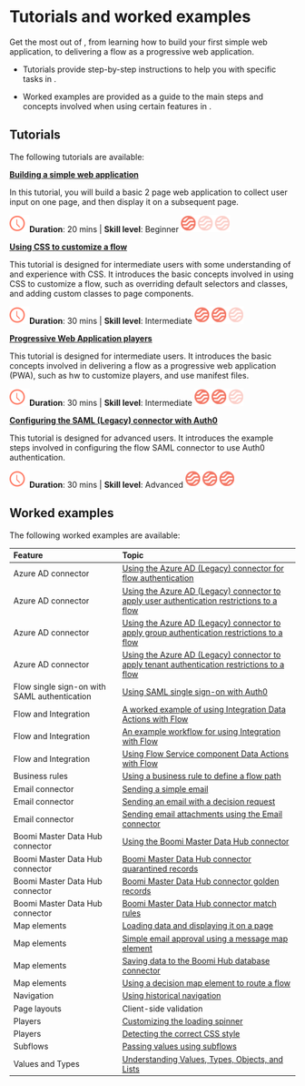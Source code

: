 # Tutorials and worked examples

<head>
  <meta name="guidename" content="Flow"/>
  <meta name="context" content="GUID-84c66df2-12b3-4334-a5df-7c0df81ba4e5"/>
</head>


Get the most out of , from learning how to build your first simple web application, to delivering a flow as a progressive web application.

-   Tutorials provide step-by-step instructions to help you with specific tasks in .

-   Worked examples are provided as a guide to the main steps and concepts involved when using certain features in .


## Tutorials

The following tutorials are available:

[**Building a simple web application**](c-flo-Example_flow_05440a6a-7695-4af8-8f12-e36c82d14f4b.md)

In this tutorial, you will build a basic 2 page web application to collect user input on one page, and then display it on a subsequent page.

![Duration 20 mins](../Images/img-flo-Web_Icon_Duration_8ed58572-0e67-4eff-9c63-303b9613b423.png)**Duration**: 20 mins \| **Skill level**: Beginner ![Skill level Beginner](../Images/img-flo-Web_Icon_Beginner_370db951-304e-45d3-b61a-db80340493c8.png)


[**Using CSS to customize a flow**](c-flo-CSS_Using_CSS_Tutorial_39a3be31-b53a-432e-947d-70f34bf1b0e2.md)

This tutorial is designed for intermediate users with some understanding of and experience with CSS. It introduces the basic concepts involved in using CSS to customize a flow, such as overriding default selectors and classes, and adding custom classes to page components.

![Duration 30 mins](../Images/img-flo-Web_Icon_Duration_8ed58572-0e67-4eff-9c63-303b9613b423.png)**Duration**: 30 mins \| **Skill level**: Intermediate ![Skill level Intermediate](../Images/img-flo-Web_Icon_Intermediate_3eaa4ea2-8a0d-4545-9065-278551e0709c.png)


[**Progressive Web Application players**](c-flo-Players_PWA_857506db-3a34-4d83-a4ab-09096c0c08b2.md)

This tutorial is designed for intermediate users. It introduces the basic concepts involved in delivering a flow as a progressive web application \(PWA\), such as hw to customize players, and use manifest files.

![Duration 30 mins](../Images/img-flo-Web_Icon_Duration_8ed58572-0e67-4eff-9c63-303b9613b423.png)**Duration**: 30 mins \| **Skill level**: Intermediate ![Skill level Intermediate](../Images/img-flo-Web_Icon_Intermediate_3eaa4ea2-8a0d-4545-9065-278551e0709c.png)

[**Configuring the SAML \(Legacy\) connector with Auth0**](c-flo-SAML_AuthO_849903c0-5848-491a-8725-c46ab63fe9d1.md)

This tutorial is designed for advanced users. It introduces the example steps involved in configuring the flow SAML connector to use Auth0 authentication.

![Duration 30 mins](../Images/img-flo-Web_Icon_Duration_8ed58572-0e67-4eff-9c63-303b9613b423.png)**Duration**: 30 mins \| **Skill level**: Advanced ![Skill level Advanced](../Images/img-flo-Web_Icon_Advanced_cb30c5d0-6ac8-4451-9081-67f42ac91f48.png)

## Worked examples

The following worked examples are available:

|Feature|Topic|
|:------|:----|
|Azure AD connector|[Using the Azure AD (Legacy) connector for flow authentication](flo-Azure_AD_Using_the_Service_a09f0b92-1f51-4bc4-90ae-259db1ce4bbf.md)|
|Azure AD connector|[Using the Azure AD (Legacy) connector to apply user authentication restrictions to a flow](flo-Azure_AD_Users_90e9122c-5985-48c7-ac83-11e00ac9c21b.md)|
|Azure AD connector|[Using the Azure AD (Legacy) connector to apply group authentication restrictions to a flow](flo-Azure_AD_Groups_6a941c3e-8370-46df-ad8c-f62a18d4af7e.md)|
|Azure AD connector|[Using the Azure AD (Legacy) connector to apply tenant authentication restrictions to a flow](flo-Azure_AD_Tenants_e9d1d535-babf-4434-811d-ff1da9f18112.md)|
|Flow single sign-on with SAML authentication|[Using SAML single sign-on with Auth0](flo-SAML_SSO_Auth0_Example_e8980cd9-5649-4148-87e2-c553fd6670ba.md)|
|Flow and Integration|[A worked example of using Integration Data Actions with Flow](c-flo-AS_Integration_Flow_Tutorial_Sim_f8255f8b-0e12-4a79-bf6d-307c56639e1d.md)|
|Flow and Integration|[An example workflow for using Integration with Flow](c-flo-AS_Example_workflow_c9e84942-a88c-4e4c-bf9a-6c31a48dae79.md)|
|Flow and Integration|[Using Flow Service component Data Actions with Flow](c-flo-FSS_Data_Actions_76d3fc99-d10d-46a1-b1b9-d19571bec6b6.md)|
|Business rules|[Using a business rule to define a flow path](c-flo-Canvas_Business_Rules_e8860ab5-4260-449c-b72d-137d9902baec.md)|
|Email connector|[Sending a simple email](flo-Email_Service_Using_b8686a9c-0899-4b72-9343-399511e3273b.md)|
|Email connector|[Sending an email with a decision request](flo-Email_Service_email_decision_d52111d1-9a81-4f38-9625-6af47dc44096.md)|
|Email connector|[Sending email attachments using the Email connector](flo-Email_Service_Attachments_cfd0438a-8a35-40d8-9c0b-c91a06c4c36b.md)|
|Boomi Master Data Hub connector|[Using the Boomi Master Data Hub connector](c-flo-Hub_Example_57465a74-049e-483a-9278-e5a361f47a3c.md)|
|Boomi Master Data Hub connector|[Boomi Master Data Hub connector quarantined records](c-flo-Hub_Example_Q_1197f345-0862-49b6-b566-44227af6eda0.md)|
|Boomi Master Data Hub connector|[Boomi Master Data Hub connector golden records](c-flo-Hub_Example_GR_9a459fed-c850-4d9d-b727-04c5eb7d4090.md)|
|Boomi Master Data Hub connector|[Boomi Master Data Hub connector match rules](c-flo-Hub_Example_MR_1d078b23-db22-492c-8a76-0a3660e37c51.md)|
|Map elements|[Loading data and displaying it on a page](c-flo-ME_Load_d47f5e01-a760-4aa2-8342-e843dd3abc48.md)|
|Map elements|[Simple email approval using a message map element](c-flo-ME_Message_342e9efb-0f11-4083-a2dc-195d52d1f939.md)|
|Map elements|[Saving data to the Boomi Hub database connector](c-flo-ME_Save_bffa5a42-8d81-4dd9-9528-1eb26ae04d4c.md)|
|Map elements|[Using a decision map element to route a flow](c-flo-ME_Decision_9ca6d47d-cb8f-40dd-8514-381dca308957.md)|
|Navigation|[Using historical navigation](c-flo-Nav_Historical_d63d245e-098d-4bd4-aa7e-fd3d937a33ba.md)|
|Page layouts| Client-side validation |
|Players|[Customizing the loading spinner](t-flo-Players_spinner_7343ec9c-c2d7-497e-bf8d-b1b4c36b2878.md)|
|Players|[Detecting the correct CSS style](c-flo-CSS_Detection_af239813-da04-45e3-8bda-9cb5d08d7ee9.md)|
|Subflows|[Passing values using subflows](c-flo-Subflows_passing-values_8a94d936-7c7c-4e50-8706-6652dcf1e0c9.md)|
|Values and Types|[Understanding Values, Types, Objects, and Lists](c-flo-Values_Understanding_0a938b9f-c1be-45d9-b53f-aa9d0addad86.md)|